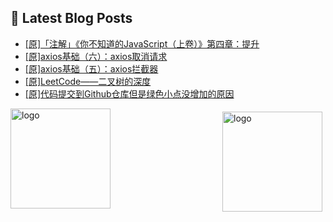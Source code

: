 ## 📕 Latest Blog Posts

<!-- BLOG-POST-LIST:START -->
- [[原]「注解」《你不知道的JavaScript（上卷）》第四章：提升](https://blog.csdn.net/sinat_41696687/article/details/114937190)
- [[原]axios基础（六）：axios取消请求](https://blog.csdn.net/sinat_41696687/article/details/114932297)
- [[原]axios基础（五）：axios拦截器](https://blog.csdn.net/sinat_41696687/article/details/114923914)
- [[原]LeetCode——二叉树的深度](https://blog.csdn.net/sinat_41696687/article/details/114921545)
- [[原]代码提交到Github仓库但是绿色小点没增加的原因](https://blog.csdn.net/sinat_41696687/article/details/114884777)
<!-- BLOG-POST-LIST:END -->
<img src="https://github-readme-stats.vercel.app/api?username=qq1120637483&show_icons=true" alt="logo" height="160" align="right" style="margin: 5px; margin-bottom: 20px;" />

<img src="https://github-profile-trophy.vercel.app/?username=qq1120637483&theme=flat&column=7" alt="logo" height="160" align="center" style="margin: auto; margin-bottom: 20px;" />


<!--
**qq1120637483/qq1120637483** is a ✨ _special_ ✨ repository because its `README.md` (this file) appears on your GitHub profile.

Here are some ideas to get you started:

- 🔭 I’m currently working on ...
- 🌱 I’m currently learning ...
- 👯 I’m looking to collaborate on ...
- 🤔 I’m looking for help with ...
- 💬 Ask me about ...
- 📫 How to reach me: ...
- 😄 Pronouns: ...
- ⚡ Fun fact: ...
-->
